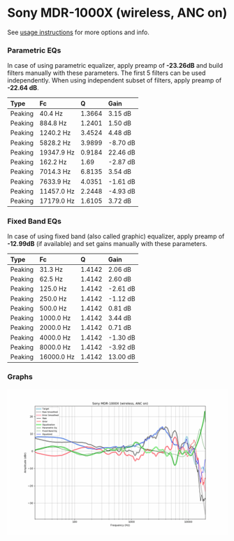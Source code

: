 # Sony MDR-1000X (wireless, ANC on)
See [usage instructions](https://github.com/jaakkopasanen/AutoEq#usage) for more options and info.

### Parametric EQs
In case of using parametric equalizer, apply preamp of **-23.26dB** and build filters manually
with these parameters. The first 5 filters can be used independently.
When using independent subset of filters, apply preamp of **-22.64 dB**.

| Type    | Fc         |      Q | Gain     |
|:--------|:-----------|:-------|:---------|
| Peaking | 40.4 Hz    | 1.3664 | 3.15 dB  |
| Peaking | 884.8 Hz   | 1.2401 | 1.50 dB  |
| Peaking | 1240.2 Hz  | 3.4524 | 4.48 dB  |
| Peaking | 5828.2 Hz  | 3.9899 | -8.70 dB |
| Peaking | 19347.9 Hz | 0.9184 | 22.46 dB |
| Peaking | 162.2 Hz   | 1.69   | -2.87 dB |
| Peaking | 7014.3 Hz  | 6.8135 | 3.54 dB  |
| Peaking | 7633.9 Hz  | 4.0351 | -1.61 dB |
| Peaking | 11457.0 Hz | 2.2448 | -4.93 dB |
| Peaking | 17179.0 Hz | 1.6105 | 3.72 dB  |

### Fixed Band EQs
In case of using fixed band (also called graphic) equalizer, apply preamp of **-12.99dB**
(if available) and set gains manually with these parameters.

| Type    | Fc         |      Q | Gain     |
|:--------|:-----------|:-------|:---------|
| Peaking | 31.3 Hz    | 1.4142 | 2.06 dB  |
| Peaking | 62.5 Hz    | 1.4142 | 2.60 dB  |
| Peaking | 125.0 Hz   | 1.4142 | -2.61 dB |
| Peaking | 250.0 Hz   | 1.4142 | -1.12 dB |
| Peaking | 500.0 Hz   | 1.4142 | 0.81 dB  |
| Peaking | 1000.0 Hz  | 1.4142 | 3.44 dB  |
| Peaking | 2000.0 Hz  | 1.4142 | 0.71 dB  |
| Peaking | 4000.0 Hz  | 1.4142 | -1.30 dB |
| Peaking | 8000.0 Hz  | 1.4142 | -3.92 dB |
| Peaking | 16000.0 Hz | 1.4142 | 13.00 dB |

### Graphs
![](./Sony%20MDR-1000X%20(wireless,%20ANC%20on).png)